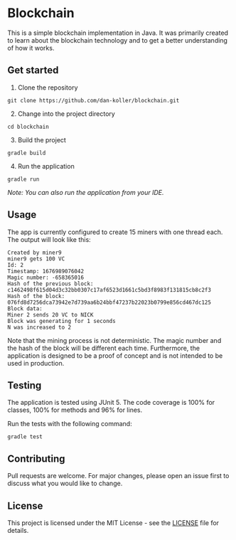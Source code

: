 # Blockchain

This is a simple blockchain implementation in Java. It was primarily created to learn about the blockchain technology
and to get a better understanding of how it works.

## Get started

1. Clone the repository

```shell
git clone https://github.com/dan-koller/blockchain.git
```

2. Change into the project directory

```shell
cd blockchain
```

3. Build the project

```shell
gradle build
```

4. Run the application

```shell
gradle run
```

_Note: You can also run the application from your IDE._

## Usage

The app is currently configured to create 15 miners with one thread each. The output will look like this:

```shell
Created by miner9
miner9 gets 100 VC
Id: 2
Timestamp: 1676989076042
Magic number: -658365016
Hash of the previous block:
c1462498f615d04d3c32bb0307c17af6523d1661c5bd3f8983f131815cb8c2f3
Hash of the block:
076fd8d7256dca73942e7d739aa6b24bbf47237b22023b0799e856cd467dc125
Block data:
Miner 2 sends 20 VC to NICK
Block was generating for 1 seconds
N was increased to 2
```

Note that the mining process is not deterministic. The magic number and the hash of the block will be different each
time. Furthermore, the application is designed to be a proof of concept and is not intended to be used in production.

## Testing

The application is tested using JUnit 5. The code coverage is 100% for classes, 100% for methods and 96% for lines.

Run the tests with the following command:

```shell
gradle test
```

## Contributing

Pull requests are welcome. For major changes, please open an issue first to discuss what you would like to change.

## License

This project is licensed under the MIT License - see the [LICENSE](LICENSE) file for details.